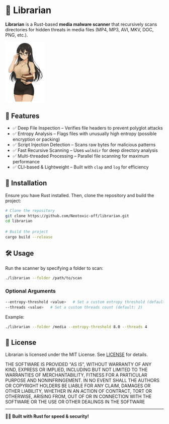 # 📂 Librarian

**Librarian** is a Rust-based **media malware scanner** that recursively scans directories for hidden threats in media files (MP4, MP3, AVI, MKV, DOC, PNG, etc.).

<img src="assets/icon.png" height="25%" width="25%"/>

## 🚀 Features

- ✅ Deep File Inspection – Verifies file headers to prevent polyglot attacks
- ✅ Entropy Analysis – Flags files with unusually high entropy (possible encryption or packing)
- ✅ Script Injection Detection – Scans raw bytes for malicious patterns
- ✅ Fast Recursive Scanning – Uses <code>walkdir</code> for deep directory analysis
- ✅ Multi-threaded Processing – Parallel file scanning for maximum performance
- ✅ CLI-based & Lightweight – Built with <code>clap</code> and <code>log</code> for efficiency

## 🔧 Installation

Ensure you have Rust installed. Then, clone the repository and build the project:

```sh
# Clone the repository
git clone https://github.com/Neotoxic-off/librarian.git
cd librarian

# Build the project
cargo build --release
```

## 🛠️ Usage

Run the scanner by specifying a folder to scan:

```sh
./librarian --folder /path/to/scan
```

### Optional Arguments

```sh
--entropy-threshold <value>   # Set a custom entropy threshold (default: 8.0)
--threads <value>   # Set a custom threads count (default: 2)
```

Example:

```sh
./librarian --folder /media --entropy-threshold 8.0 --threads 4
```

## 📜 License

Librarian is licensed under the MIT License. See [LICENSE](LICENSE) for details.

THE SOFTWARE IS PROVIDED "AS IS", WITHOUT WARRANTY OF ANY KIND, EXPRESS OR
IMPLIED, INCLUDING BUT NOT LIMITED TO THE WARRANTIES OF MERCHANTABILITY,
FITNESS FOR A PARTICULAR PURPOSE AND NONINFRINGEMENT. IN NO EVENT SHALL THE
AUTHORS OR COPYRIGHT HOLDERS BE LIABLE FOR ANY CLAIM, DAMAGES OR OTHER
LIABILITY, WHETHER IN AN ACTION OF CONTRACT, TORT OR OTHERWISE, ARISING FROM,
OUT OF OR IN CONNECTION WITH THE SOFTWARE OR THE USE OR OTHER DEALINGS IN THE
SOFTWARE

---

👨‍💻 **Built with Rust for speed & security!**
